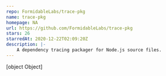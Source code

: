 ```yaml
---
repo: FormidableLabs/trace-pkg
name: trace-pkg
homepage: NA
url: https://github.com/FormidableLabs/trace-pkg
stars: 26
starredAt: 2020-12-22T02:09:20Z
description: |-
    A dependency tracing packager for Node.js source files.
---
```


[object Object]
